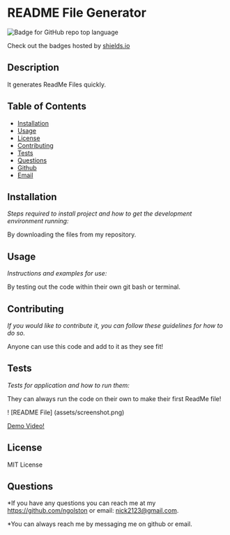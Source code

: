 # README File Generator

![Badge for GitHub repo top language](https://img.shields.io/badge/License-MIT-yellow.svg)

Check out the badges hosted by [shields.io](https://shields.io/)

## Description

It generates ReadMe Files quickly.

## Table of Contents

- [Installation](#installation)
- [Usage](#usage)
- [License](#license)
- [Contributing](#contributing)
- [Tests](#tests)
- [Questions](#questions)
- [Github](#github)
- [Email](#email)

## Installation

_Steps required to install project and how to get the development environment running:_

By downloading the files from my repository.

## Usage

_Instructions and examples for use:_

By testing out the code within their own git bash or terminal.

## Contributing

_If you would like to contribute it, you can follow these guidelines for how to do so._

Anyone can use this code and add to it as they see fit!

## Tests

_Tests for application and how to run them:_

They can always run the code on their own to make their first ReadMe file!

! [README File] (assets/screenshot.png)

[Demo Video!](assets/Demo.mp4)

## License

MIT License

## Questions

\*If you have any questions you can reach me at my https://github.com/ngolston or email: nick2123@gmail.com.

\*You can always reach me by messaging me on github or email.

